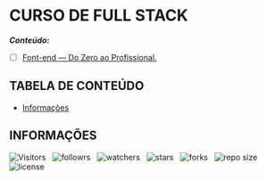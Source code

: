 <!-- TITLE -->
# CURSO DE FULL STACK

***Conteúdo:***

<!-- - [ ] Orientação. -->
<!-- - [ ] HTML5 e CSS3. -->
<!-- - [ ] JavaScript. -->
<!-- - [ ] Git e GitHub. -->
<!-- - [ ] Bancos de Dados. -->
<!-- - [ ] PHP. -->
<!-- - [ ] Laravel. -->
<!-- - [ ] TypeScript. -->
<!-- - [ ] Node.js. -->
<!-- - [ ] Adonis.js. -->
<!-- - [ ] React.js. -->
<!-- - [ ] React.js Native. -->
<!-- - [ ] Vue.js. -->
<!-- - [ ] Angular 9. -->
<!-- - [ ] Flutter. -->
<!-- - [ ] Bootstrap 4. -->
<!-- - [ ] Docker. -->
<!-- - [ ] Firebase. -->
<!-- - [ ] Sass. -->
<!-- - [ ] GraphQL. -->
<!-- - [ ] Adobe XD. -->
<!-- - [ ] Electron. -->
<!-- - [ ] Lives. -->
<!-- - [ ] Freelancer — Do Zero ao Profissional. -->
- [ ] [Font-end — Do Zero ao Profissional.](https://github.com/Devsgeeknerd/front-end-zp-full-stack "Ver os Módulos do Curso")
<!-- - [ ] React.js Native — Do Zero ao Profissional. -->
<!-- - [ ] PHP — Do Zero ao Profissional. -->
<!-- - [ ] WordPress — Do Zero ao Profissional. -->

<!-- TABLE OF CONTENTS -->
## TABELA DE CONTEÚDO

<!-- - [Vista por cima](#vista-por-cima) -->
<!--  - [Foto da tela](#foto-da-tela) -->
<!--  - [Links](#links) -->
<!-- - [Meu processo](#meu-processo) -->
<!--  - [Contruido com](#construido-com) -->
<!--  - [O que aprendi](#o-que-aprendi) -->
<!--  - [Desenvolvimento contínuo](#desenvolvimento-contínuo) -->
<!--  - [Recusos úteis](#recursos-úteis) -->
<!-- - [Autor](#autor) -->
<!-- - [Agradecimentos](#agradecimentos) -->
- [Informações](#informações)

<!-- OVERVIEW -->
<!-- ## VISTA POR CIMA -->

<!-- SCREENSHOT -->
<!-- ### FOTO DA TELA -->

<!-- LINKS -->
<!-- ### LINKS -->

<!-- MY PROCESS -->
<!-- ## MEU PROCESSO -->

<!-- BUILT WITH -->
<!-- ### CONSTRUIDO COM -->

<!-- WHAT I LEARNED -->
<!-- ### O QUE APRENDI -->

<!-- CONTINUED DEVELOPMENT -->
<!-- ### DESENVOLVIMENTO CONTÍNUO -->

<!-- USEFUL RESOURCES -->
<!-- ### RECURSOS ÚTEIS -->

<!-- AUTHOR -->
<!-- ## AUTOR -->

<!-- ACKNOWLEDGMENTS -->
<!-- ## AGRADECIMENTOS -->

<!-- INFORMATION -->
## INFORMAÇÕES

![Visitors](https://api.visitorbadge.io/api/visitors?path=Devsgeeknerd%2Fcurso-de-full-stack&label=Visitantes&labelColor=%23f9e64f&countColor=%23008000&style=plastic "Total de Visitas")
&nbsp;
![followrs](https://img.shields.io/github/followers/Devsgeeknerd?style=plastic&label=SEGUIDORES&labelColor=f9e64f "Total de Seguidores")
&nbsp;
![watchers](https://img.shields.io/github/watchers/Devsgeeknerd/curso-de-full-stack?style=plastic&label=OBSERVADORES&labelColor=f9e64f "Total de Observadores")
&nbsp;
![stars](https://img.shields.io/github/stars/Devsgeeknerd/curso-de-full-stack?style=plastic&label=ESTRELAS&labelColor=f9e64f "Total de Estrelas Recebidas")
&nbsp;
![forks](https://img.shields.io/github/forks/Devsgeeknerd/curso-de-full-stack?style=plastic&label=BIFURCAÇÕES&labelColor=f9e64f "Total de Bifurcações")
&nbsp;
![repo size](https://img.shields.io/github/repo-size/Devsgeeknerd/curso-de-full-stack?style=plastic&label=TAMANHO&labelColor=f9e64f "Tamanho do Repositório")
&nbsp;
![license](https://img.shields.io/github/license/Devsgeeknerd/curso-de-full-stack?style=plastic&label=LICENÇA&labelColor=f9e64f "Licença do Repositório")
